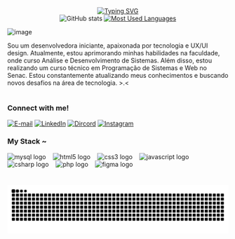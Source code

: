 <div align="center">
  <a href="https://git.io/typing-svg">
    <img src="https://readme-typing-svg.demolab.com?font=Fira+Code&weight=500&size=22&pause=1000&color=FF00F6&center=true&vCenter=true&random=false&width=524&lines=%E2%8A%B9+Welcome+to+my+profile!+%CB%99%E1%B5%95%CB%99+%E2%8A%B9+" alt="Typing SVG">
  </a>
</div>

<div style="text-align: center;" align="center">
  <img src="https://github-readme-stats-git-masterrstaa-rickstaa.vercel.app/api?username=laryssadwlima&hide_title=true&show_icons=true&include_all_commits=false&count_private=true&line_height=25&hide=issues&bg_color=000&title_color=FF00F6&text_color=FFF&border_radius=3&border_color=36123c&icon_color=FF00F6&theme=jolly" alt="GitHub stats">

  <a href="https://github.com/laryssadwlima/github-readme-stats">
    <img src="https://github-readme-stats-git-masterrstaa-rickstaa.vercel.app/api/top-langs/?username=laryssadwlima&line_height=10&card_width=290&layout=compact&hide_title=false&count_private=true&langs_count=4&show_icons=true&title_color=FF00F6&hide=html,css&bg_color=000&text_color=8B8B8B&border_radius=3&border_color=561760&count_private=true" alt="Most Used Languages">
  </a>
</div>
<p align="center">
  
![image](https://github.com/user-attachments/assets/2ec3661e-066f-4467-bea4-61881b5793db)

<p align="center">
  
Sou um desenvolvedora iniciante, apaixonada por tecnologia e UX/UI design. Atualmente, estou aprimorando minhas habilidades na faculdade, onde curso Análise e Desenvolvimento de Sistemas. Além disso, estou realizando um curso técnico em Programação de Sistemas e Web no Senac. Estou constantemente atualizando meus conhecimentos e buscando novos desafios na área de tecnologia. >.<
  
#

<img align="right" alt="" height="190px" src="https://github.com/user-attachments/assets/570d8b36-b658-41c6-9d30-3934d19d36d5">

<h3 align="left">Connect with me!</h3>

[![E-mail](https://img.shields.io/badge/-Email-000?style=for-the-badge&logo=microsoft-outlook&logoColor=FF00F6&color:FFF)](mailto:dwlima_@hotmail.com)
[![LinkedIn](https://img.shields.io/badge/-LinkedIn-000?style=for-the-badge&logo=linkedin&logoColor=FF00F6&color:FFF)](https://www.linkedin.com/in/laryssadelima/)
[![Dircord](https://img.shields.io/badge/-Discord-000?style=for-the-badge&logo=discord&logoColor=FF00F6&color:FFF)](https://discord.gg/laryssadwlima/)
[![Instagram](https://img.shields.io/badge/-Instagram-000?style=for-the-badge&logo=instagram&logoColor=FF00F6&color:FFF)](https://www.instagram.com/amiledl/)

<h3 align="left">My Stack ~</h3>

<div align="left">
  <img src="https://cdn.jsdelivr.net/gh/devicons/devicon/icons/mysql/mysql-original.svg" height="25" alt="mysql logo"  />
  <img width="8" />
  <img src="https://cdn.jsdelivr.net/gh/devicons/devicon/icons/html5/html5-original.svg" height="25" alt="html5 logo"  />
  <img width="8" />
  <img src="https://cdn.jsdelivr.net/gh/devicons/devicon/icons/css3/css3-original.svg" height="25" alt="css3 logo"  />
  <img width="8" />
  <img src="https://cdn.jsdelivr.net/gh/devicons/devicon/icons/javascript/javascript-plain.svg" height="25" alt="javascript logo"  />
  <img width="8" />
  <img src="https://cdn.jsdelivr.net/gh/devicons/devicon/icons/csharp/csharp-original.svg" height="25" alt="csharp logo"  />
  <img width="8" />
  <img src="https://cdn.jsdelivr.net/gh/devicons/devicon/icons/php/php-original.svg" height="25" alt="php logo"  />
  <img width="8" />
  <img src="https://cdn.jsdelivr.net/gh/devicons/devicon/icons/figma/figma-original.svg" height="25" alt="figma logo"  />
  <img width="8" />
 
#

 <picture align="center">
   <source media="(prefers-color-scheme: dark)" srcset="https://raw.githubusercontent.com/laryssadwlima/laryssadwlima/output/github-contribution-grid-snake-dark.svg">
   <source media="(prefers-color-scheme: light)" srcset="https://raw.githubusercontent.com/laryssadwlima/laryssadwlima/output/github-contribution-grid-snake-dark.svg">
   <img align="center" alt="github contribution grid snake animation" src="https://raw.githubusercontent.com/laryssadwlima/laryssadwlima/output/github-contribution-grid-snake.svg">
 </picture>
